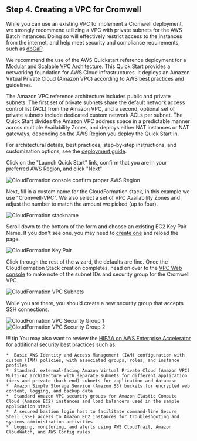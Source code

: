## Step 4. Creating a VPC for Cromwell

While you can use an existing VPC to implement a Cromwell deployment, we strongly recommend utilizing a VPC with private subnets for the AWS Batch instances. Doing so will effectively restrict access to the instances from the internet, and help meet security and compliance requirements, such as [dbGaP](http://j.mp/aws-dbgap).

We recommend the use of the AWS Quickstart reference deployment for a [Modular and Scalable VPC Architecture](https://aws.amazon.com/quickstart/architecture/vpc/). This Quick Start provides a networking foundation for AWS Cloud infrastructures. It deploys an Amazon Virtual Private Cloud (Amazon VPC) according to AWS best practices and guidelines.

The Amazon VPC reference architecture includes public and private subnets. The first set of private subnets share the default network access control list (ACL) from the Amazon VPC, and a second, optional set of private subnets include dedicated custom network ACLs per subnet. The Quick Start divides the Amazon VPC address space in a predictable manner across multiple Availability Zones, and deploys either NAT instances or NAT gateways, depending on the AWS Region you deploy the Quick Start in.

For architectural details, best practices, step-by-step instructions, and customization options, see the
[deployment guide](https://fwd.aws/9VdxN).

Click on the "Launch Quick Start" link, confirm that you are in your preferred AWS Region, and click "Next"

![CloudFormation console confirm proper AWS Region](prereq-vpc-1.png)

Next, fill in a custom name for the CloudFormation stack, in this example we use "Cromwell-VPC". We also select a set of VPC Availability Zones and adjust the number to match the amount we picked (up to four).

![CloudFormation stackname ](prereq-vpc-2-name-subnets.png)

Scroll down to the bottom of the form and choose an existing EC2 Key Pair Name. If you don't see one, you may need to [create one](https://docs.aws.amazon.com/AWSEC2/latest/UserGuide/ec2-key-pairs.html#having-ec2-create-your-key-pair) and reload the page.

![CloudFormation Key Pair](prereq-vpc-3-key-pair.png)

Click through the rest of the wizard, the defaults are fine. Once the CloudFormation Stack creation completes, head on over to the [VPC Web console](https://console.aws.amazon.com/vpc/home?) to make note of the subnet IDs and security group for the Cromwell VPC.

![CloudFormation VPC Subnets](prereq-vpc-6-subnets.png)

While you are there, you should create a new security group that accepts SSH connections.

![CloudFormation VPC Security Group 1](prereq-vpc-4-sg-1.png)
![CloudFormation VPC Security Group 2](prereq-vpc-5-sg-2.png)

!!! tip
    You may also want to review the [HIPAA on AWS Enterprise Accelerator](https://aws.amazon.com/quickstart/architecture/accelerator-hipaa/) for additional security best practices such as:

    *  Basic AWS Identity and Access Management (IAM) configuration with custom (IAM) policies, with associated groups, roles, and instance profiles
    *  Standard, external-facing Amazon Virtual Private Cloud (Amazon VPC) Multi-AZ architecture with separate subnets for different application tiers and private (back-end) subnets for application and database
    *  Amazon Simple Storage Service (Amazon S3) buckets for encrypted web content, logging, and backup data
    *  Standard Amazon VPC security groups for Amazon Elastic Compute Cloud (Amazon EC2) instances and load balancers used in the sample application stack
    *  A secured bastion login host to facilitate command-line Secure Shell (SSH) access to Amazon EC2 instances for troubleshooting and systems administration activities
    *  Logging, monitoring, and alerts using AWS CloudTrail, Amazon CloudWatch, and AWS Config rules
